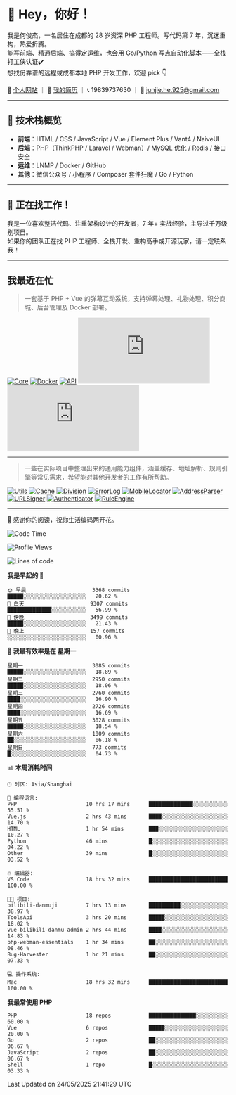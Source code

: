 # 👋 Hey，你好！

我是何俊杰，一名居住在成都的 28 岁资深 PHP 工程师。写代码第 7 年，沉迷重构，热爱折腾。  
能写前端、精通后端、搞得定运维，也会用 Go/Python 写点自动化脚本——全栈打工侠认证✔️  
想找份靠谱的远程或成都本地 PHP 开发工作，欢迎 pick 👇

📄 [个人网站](https://hejunjie.life) ｜ 📄 [我的简历](https://hejunjie.life/docx/%E7%AE%80%E5%8E%8620250406.pdf) ｜ 📞 19839737630 ｜ 📮 junjie.he.925@gmail.com

---

## 🚀 技术栈概览

- **前端**：HTML / CSS / JavaScript / Vue / Element Plus / Vant4 / NaiveUI  
- **后端**：PHP（ThinkPHP / Laravel / Webman）/ MySQL 优化 / Redis / 接口安全  
- **运维**：LNMP / Docker / GitHub  
- **其他**：微信公众号 / 小程序 / Composer 套件狂魔 / Go / Python

---

## 📢 正在找工作！

我是一位喜欢整洁代码、注重架构设计的开发者，7 年+ 实战经验，主导过千万级别项目。  
如果你的团队正在找 PHP 工程师、全栈开发、重构高手或开源玩家，请一定联系我！

---

## 我最近在忙

> 一套基于 PHP + Vue 的弹幕互动系统，支持弹幕处理、礼物处理、积分商城、后台管理及 Docker 部署。

[![Core](https://img.shields.io/badge/php--bilibili--danmu--core-B站交互核心模块-blueviolet?style=for-the-badge&logo=php)](https://github.com/zxc7563598/php-bilibili-danmu-core)
[![Docker](https://img.shields.io/badge/php--bilibili--danmu--docker-Docker一键部署容器-2496ed?style=for-the-badge&logo=docker)](https://github.com/zxc7563598/php-bilibili-danmu-docker)
[![API](https://img.shields.io/badge/php--bilibili--danmu-项目本体-007acc?style=for-the-badge&logo=php)](https://github.com/zxc7563598/php-bilibili-danmu)
[![Admin](https://img.shields.io/badge/vue--bilibili--danmu--admin-前端：管理后台-42b883?style=for-the-badge&logo=vue.js)](https://github.com/zxc7563598/vue-bilibili-danmu-admin)
[![Shop](https://img.shields.io/badge/vue--bilibili--danmu--shop-前端：移动端积分商城-3eaf7c?style=for-the-badge&logo=vue.js)](https://github.com/zxc7563598/vue-bilibili-danmu-shop)

---

> 一些在实际项目中整理出来的通用能力组件，涵盖缓存、地址解析、规则引擎等常见需求，希望能对其他开发者的工作有所帮助。

[![Utils](https://img.shields.io/badge/php--utils-工具函数集合-6e40c9?style=for-the-badge&logo=php)](https://github.com/zxc7563598/php-utils)
[![Cache](https://img.shields.io/badge/php--cache-多层缓存系统-4c51bf?style=for-the-badge&logo=databricks)](https://github.com/zxc7563598/php-cache)
[![Division](https://img.shields.io/badge/php--china--division-行政区划解析-2d6a4f?style=for-the-badge&logo=mapbox)](https://github.com/zxc7563598/php-china-division)
[![ErrorLog](https://img.shields.io/badge/php--error--log-多通道错误日志-ef476f?style=for-the-badge&logo=bugsnag)](https://github.com/zxc7563598/php-error-log)
[![MobileLocator](https://img.shields.io/badge/php--mobile--locator-手机号归属地查询-06d6a0?style=for-the-badge&logo=googlemaps)](https://github.com/zxc7563598/php-mobile-locator)
[![AddressParser](https://img.shields.io/badge/php--address--parser-收货地址解析-118ab2?style=for-the-badge&logo=homeassistant)](https://github.com/zxc7563598/php-address-parser)
[![URLSigner](https://img.shields.io/badge/php--url--signer-签名链接工具-073b4c?style=for-the-badge&logo=linktree)](https://github.com/zxc7563598/php-url-signer)
[![Authenticator](https://img.shields.io/badge/php--google--authenticator-TOTP动态口令-ff6b6b?style=for-the-badge&logo=google)](https://github.com/zxc7563598/php-google-authenticator)
[![RuleEngine](https://img.shields.io/badge/php--simple--rule--engine-轻量规则引擎-f4a261?style=for-the-badge&logo=elastic)](https://github.com/zxc7563598/php-simple-rule-engine)

---

👋 感谢你的阅读，祝你生活编码两开花。


<!--START_SECTION:waka-->
![Code Time](http://img.shields.io/badge/Code%20Time-139%20hrs%2025%20mins-blue)

![Profile Views](http://img.shields.io/badge/%E4%B8%AA%E4%BA%BA%E8%B5%84%E6%96%99%E8%A7%82%E7%9C%8B%E6%AC%A1%E6%95%B0-23-blue)

![Lines of code](https://img.shields.io/badge/%E4%BB%8E%E3%80%8CHello%20World%E3%80%8D%E8%B5%B7%E6%88%91%E5%B7%B2%E7%BB%8F%E5%86%99%E4%BA%86-5.8%20million%20%E8%A1%8C%E4%BB%A3%E7%A0%81-blue)

**我是早起的 🐤** 

```text
🌞 早晨                     3368 commits        █████░░░░░░░░░░░░░░░░░░░░   20.62 % 
🌆 白天                     9307 commits        ██████████████░░░░░░░░░░░   56.99 % 
🌃 傍晚                     3499 commits        █████░░░░░░░░░░░░░░░░░░░░   21.43 % 
🌙 晚上                     157 commits         ░░░░░░░░░░░░░░░░░░░░░░░░░   00.96 % 
```
📅 **我最有效率是在 星期一** 

```text
星期一                      3085 commits        █████░░░░░░░░░░░░░░░░░░░░   18.89 % 
星期二                      2950 commits        █████░░░░░░░░░░░░░░░░░░░░   18.06 % 
星期三                      2760 commits        ████░░░░░░░░░░░░░░░░░░░░░   16.90 % 
星期四                      2726 commits        ████░░░░░░░░░░░░░░░░░░░░░   16.69 % 
星期五                      3028 commits        █████░░░░░░░░░░░░░░░░░░░░   18.54 % 
星期六                      1009 commits        ██░░░░░░░░░░░░░░░░░░░░░░░   06.18 % 
星期日                      773 commits         █░░░░░░░░░░░░░░░░░░░░░░░░   04.73 % 
```


📊 **本周消耗时间** 

```text
🕑︎ 时区: Asia/Shanghai

💬 编程语言: 
PHP                      10 hrs 17 mins      ██████████████░░░░░░░░░░░   55.51 % 
Vue.js                   2 hrs 43 mins       ████░░░░░░░░░░░░░░░░░░░░░   14.70 % 
HTML                     1 hr 54 mins        ███░░░░░░░░░░░░░░░░░░░░░░   10.27 % 
Python                   46 mins             █░░░░░░░░░░░░░░░░░░░░░░░░   04.22 % 
Other                    39 mins             █░░░░░░░░░░░░░░░░░░░░░░░░   03.52 % 

🔥 编辑器: 
VS Code                  18 hrs 32 mins      █████████████████████████   100.00 % 

🐱‍💻 项目: 
bilibili-danmuji         7 hrs 13 mins       ██████████░░░░░░░░░░░░░░░   38.97 % 
ToolsApi                 3 hrs 20 mins       █████░░░░░░░░░░░░░░░░░░░░   18.02 % 
vue-bilibili-danmu-admin 2 hrs 44 mins       ████░░░░░░░░░░░░░░░░░░░░░   14.83 % 
php-webman-essentials    1 hr 34 mins        ██░░░░░░░░░░░░░░░░░░░░░░░   08.46 % 
Bug-Harvester            1 hr 21 mins        ██░░░░░░░░░░░░░░░░░░░░░░░   07.33 % 

💻 操作系统: 
Mac                      18 hrs 32 mins      █████████████████████████   100.00 % 
```

**我最常使用 PHP** 

```text
PHP                      18 repos            ███████████████░░░░░░░░░░   60.00 % 
Vue                      6 repos             █████░░░░░░░░░░░░░░░░░░░░   20.00 % 
Go                       2 repos             ██░░░░░░░░░░░░░░░░░░░░░░░   06.67 % 
JavaScript               2 repos             ██░░░░░░░░░░░░░░░░░░░░░░░   06.67 % 
Shell                    1 repo              █░░░░░░░░░░░░░░░░░░░░░░░░   03.33 % 
```




 Last Updated on 24/05/2025 21:41:29 UTC
<!--END_SECTION:waka-->
